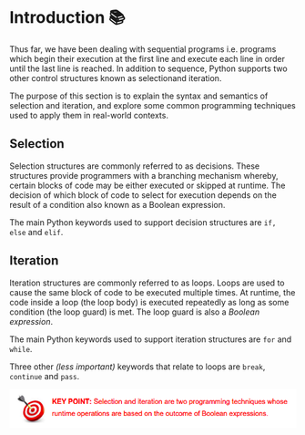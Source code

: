 # Introduction 📚

Thus far, we have been dealing with sequential programs i.e. programs which begin their execution at the first line and execute each line in order until the last line is reached. 
In addition to sequence, Python supports two other control structures known as selectionand iteration. 

The purpose of this section is to explain the syntax and semantics of selection and iteration, and explore some common programming techniques used to apply them in real-world contexts.

## Selection

Selection structures are commonly referred to as decisions. These structures provide programmers with a branching mechanism whereby, certain blocks of code may be either executed or skipped at runtime. The decision of which block of code to select for execution depends on the result of a condition also known as a Boolean expression.

The main Python keywords used to support decision structures are ``if, else`` and ``elif``.

## Iteration

Iteration structures are commonly referred to as loops. Loops are used to cause the same block of code to be executed multiple times. At runtime, the code inside a loop (the loop body) is executed repeatedly as long as some condition (the loop guard) is met. The loop guard is also a *Boolean expression*. 

The main Python keywords used to support iteration structures are ``for`` and ``while``.

Three other *(less important)* keywords that relate to loops are ``break``, ``continue`` and ``pass``.

![image](image.png)


